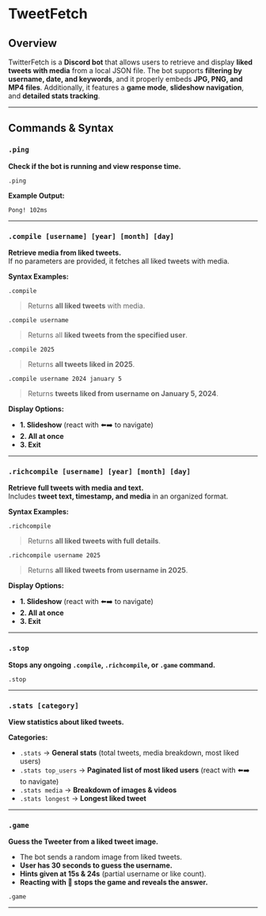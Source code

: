 # TweetFetch
## Overview
TwitterFetch is a **Discord bot** that allows users to retrieve and display **liked tweets with media** from a local JSON file. The bot supports **filtering by username, date, and keywords**, and it properly embeds **JPG, PNG, and MP4 files**. Additionally, it features a **game mode**, **slideshow navigation**, and **detailed stats tracking**.

---

## **Commands & Syntax**

### `.ping`
**Check if the bot is running and view response time.**  
```
.ping
```
**Example Output:**  
```
Pong! 102ms
```

---

### `.compile [username] [year] [month] [day]`
**Retrieve media from liked tweets.**  
If no parameters are provided, it fetches all liked tweets with media.

**Syntax Examples:**  
```
.compile
```
> Returns **all liked tweets** with media.

```
.compile username
```
> Returns all **liked tweets from the specified user**.

```
.compile 2025
```
> Returns **all tweets liked in 2025**.

```
.compile username 2024 january 5
```
> Returns **tweets liked from username on January 5, 2024**.

**Display Options:**
- **1. Slideshow** (react with ⬅️➡️ to navigate)
- **2. All at once**
- **3. Exit**

---

### `.richcompile [username] [year] [month] [day]`
**Retrieve full tweets with media and text.**  
Includes **tweet text, timestamp, and media** in an organized format.

**Syntax Examples:**  
```
.richcompile
```
> Returns **all liked tweets with full details**.

```
.richcompile username 2025
```
> Returns **all liked tweets from username in 2025**.

**Display Options:**
- **1. Slideshow** (react with ⬅️➡️ to navigate)
- **2. All at once**
- **3. Exit**

---

### `.stop`
**Stops any ongoing `.compile`, `.richcompile`, or `.game` command.**  
```
.stop
```
---

### `.stats [category]`
**View statistics about liked tweets.**

**Categories:**
- `.stats` → **General stats** (total tweets, media breakdown, most liked users)
- `.stats top_users` → **Paginated list of most liked users** (react with ⬅️➡️ to navigate)
- `.stats media` → **Breakdown of images & videos**
- `.stats longest` → **Longest liked tweet**

---

### `.game`
**Guess the Tweeter from a liked tweet image.**  
- The bot sends a random image from liked tweets.
- **User has 30 seconds to guess the username.**
- **Hints given at 15s & 24s** (partial username or like count).
- **Reacting with 🤷 stops the game and reveals the answer.**

```
.game
```

---
